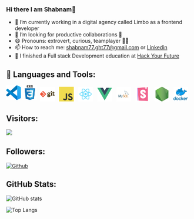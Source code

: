### Hi there I am Shabnam👋

<!--
**shabnam-ght/shabnam-ght** is a ✨ _special_ ✨ repository because its `README.md` (this file) appears on your GitHub profile.

Here are some ideas to get you started:
-->

- 🔭 I’m currently working in a digital agency called Limbo as a frontend developer
- 👯 I’m looking for productive collaborations 🤝
- 😄 Pronouns: extrovert, curious, teamplayer 🙋‍♀️
- 📫 How to reach me: [shabnam77.ght77@gmail.com](shabnam77.ght77@gmail.com) or [Linkedin](https://www.linkedin.com/in/shabnam-ghatei/)
- 🔭 I finished a Full stack Development education at [Hack Your Future](https://www.hackyourfuture.dk)


## 🧰 Languages and Tools:
<p align="left">
 <img src="https://raw.githubusercontent.com/github/explore/80688e429a7d4ef2fca1e82350fe8e3517d3494d/topics/visual-studio-code/visual-studio-code.png" alt="VS Code" height="40">
  <img src="https://raw.githubusercontent.com/github/explore/80688e429a7d4ef2fca1e82350fe8e3517d3494d/topics/css/css.png" alt="css" height="40">
<img src="https://raw.githubusercontent.com/github/explore/80688e429a7d4ef2fca1e82350fe8e3517d3494d/topics/git/git.png" alt="Git" height="40" style="vertical-align:top; margin:4px">
<img src="https://raw.githubusercontent.com/github/explore/80688e429a7d4ef2fca1e82350fe8e3517d3494d/topics/javascript/javascript.png" alt="Javascript" height="40" style="vertical-align:top; margin:4px">
  <img src="https://raw.githubusercontent.com/github/explore/80688e429a7d4ef2fca1e82350fe8e3517d3494d/topics/react/react.png" alt="VS Code" height="40" style="vertical-align:top; margin:4px">
  <img src="https://raw.githubusercontent.com/github/explore/80688e429a7d4ef2fca1e82350fe8e3517d3494d/topics/vue/vue.png" alt="VS Code" height="40" style="vertical-align:top; margin:4px">
  
<img src="https://raw.githubusercontent.com/github/explore/80688e429a7d4ef2fca1e82350fe8e3517d3494d/topics/mysql/mysql.png" alt="mysql" height="40" style="vertical-align:top; margin:4px">
  <img src="https://raw.githubusercontent.com/github/explore/80688e429a7d4ef2fca1e82350fe8e3517d3494d/topics/storybook/storybook.png" alt="VS Code" height="40" style="vertical-align:top; margin:4px">
  
   <img src="https://raw.githubusercontent.com/github/explore/80688e429a7d4ef2fca1e82350fe8e3517d3494d/topics/nodejs/nodejs.png" alt="VS Code" height="40" style="vertical-align:top; margin:4px">
  <img src="https://raw.githubusercontent.com/github/explore/80688e429a7d4ef2fca1e82350fe8e3517d3494d/topics/docker/docker.png" alt="VS Code" height="40" style="vertical-align:top; margin:4px">
</p>

## Visitors:

![](https://visitor-badge.laobi.icu/badge?page_id=CharalambosIoannou.shabnam-ght)

## Followers:

[![Github](https://img.shields.io/github/followers/shabnam-ght?label=Follow&style=social)](https://github.com/CharalambosIoannou)

## GitHub Stats:
![GitHub stats](https://github-readme-stats.vercel.app/api?username=shabnam-ght&show_icons=true&theme=tokyonight)

![Top Langs](https://github-readme-stats.vercel.app/api/top-langs/?username=shabnam-ght&theme=tokyonight)
